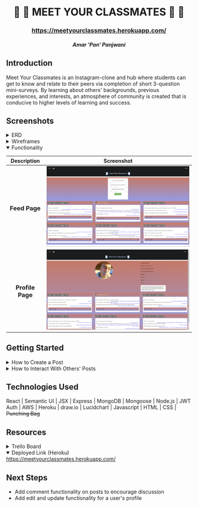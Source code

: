 # <h1 align="center">:school_satchel: :school: MEET YOUR CLASSMATES :school: :school_satchel: </h1>
### <h3 align="center">https://meetyourclassmates.herokuapp.com/</h3>
 <h5 align="center">Amar 'Pan' Panjwani</h5>

## Introduction
Meet Your Classmates is an Instagram-clone and hub where students can get to know and relate to their peers via completion of short 3-question mini-surveys. By learning about others' backgrounds, previous experiences, and interests, an atmosphere of community is created that is conducive to higher levels of learning and success. 

## Screenshots

<details>
 <summary>ERD</summary>
 
 | Description | Screenshot |
 |------------ | ------------|
 | <h3 align="center">ERD</h3> | <img src="https://github.com/amarpan/meet-your-classmates/raw/main/public/Screenshots/ERD.MYC.png" width="600">
 
</details>

<details>
 <summary>Wireframes</summary>
 
 | Description | Screenshot |
 |------------ | ------------|
 | <h3 align="center">Home Page</h3> | <img src="https://github.com/amarpan/meet-your-classmates/raw/main/public/Screenshots/Homepage.Wireframe.MYC.png" width="600">
 | <h3 align="center">Profile Page</h3> | <img src="https://github.com/amarpan/meet-your-classmates/raw/main/public/Screenshots/ProfilePage.Wireframe.MYC.png" width="600">
 
 
</details>

<details open>
 <summary>Functionality</summary>
 
 | Description | Screenshot |
 |------------ | ------------|
 | <h3 align="center">Feed Page</h3> | <img src="https://github.com/amarpan/meet-your-classmates/raw/main/public/Screenshots/FeedPage.png" width="600">
 | <h3 align="center">Profile Page</h3> | <img src="https://github.com/amarpan/meet-your-classmates/raw/main/public/Screenshots/ProfilePage.png" width="600">
 
</details>


## Getting Started

<details>
<summary>How to Create a Post</summary>
 
1. Type in your answers to each of the 3 randomly-generated mini-survey questions. 
 
2. Click on "Add Survey" to post your responses so others may see them.
 
3. Click on the "X" in the bottom-right corner to delete a post. 
</details>

<details>
<summary>How to Interact With Others' Posts</summary>
 
1.  Posts may be "liked" or "disliked" by clicking on the thumbs up or down button on their card.
 
2. To reveal the author of a post, hover over the "Who could it possibly be?" button.
 
3. To see more posts by the same user, click on the revealed username and profile picture.

 
</details>
 
## Technologies Used
React | Semantic UI | JSX | Express | MongoDB | Mongoose | Node.js | JWT Auth | AWS | Heroku | draw.io | Lucidchart | Javascript | HTML | CSS | ~~Punching Bag~~




## Resources
<details>
<summary>Trello Board</summary>
<a href="https://trello.com/b/x4ViComX/meet-your-classmates-project-4">https://trello.com/b/x4ViComX/meet-your-classmates-project-4</a>
</details>


<details open>
<summary>Deployed Link (Heroku)</summary>
<a href="https://meetyourclassmates.herokuapp.com/">https://meetyourclassmates.herokuapp.com/</a>
</details>

<!-- #### [Pitch-Deck](https://docs.google.com/presentation/d/1h2wwLEPFEW8QYUVp-uX2hn5afxvE5GVZatkmLsMW-J4/edit?usp=sharing)

#### [Heroku Deployment](https://gatracker.herokuapp.com/) -->

## Next Steps
+ Add comment functionality on posts to encourage discussion
+ Add edit and update functionality for a user's profile



